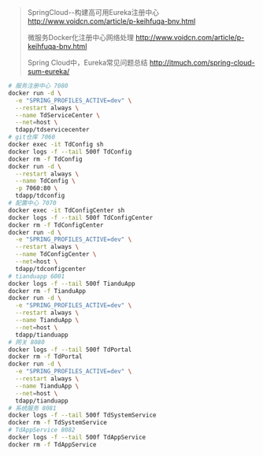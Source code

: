 

>  SpringCloud--构建高可用Eureka注册中心 http://www.voidcn.com/article/p-keihfuqa-bnv.html
>
>  微服务Docker化注册中心网络处理 http://www.voidcn.com/article/p-keihfuqa-bnv.html
>
>  Spring Cloud中，Eureka常见问题总结 http://itmuch.com/spring-cloud-sum-eureka/





```bash
# 服务注册中心 7080
docker run -d \
  -e "SPRING_PROFILES_ACTIVE=dev" \
  --restart always \
  --name TdServiceCenter \
  --net=host \
  tdapp/tdservicecenter
# git仓库 7060
docker exec -it TdConfig sh
docker logs -f --tail 500f TdConfig
docker rm -f TdConfig
docker run -d \
  --restart always \
  --name TdConfig \
  -p 7060:80 \
  tdapp/tdconfig
# 配置中心 7070
docker exec -it TdConfigCenter sh
docker logs -f --tail 500f TdConfigCenter
docker rm -f TdConfigCenter
docker run -d \
  -e "SPRING_PROFILES_ACTIVE=dev" \
  --restart always \
  --name TdConfigCenter \
  --net=host \
  tdapp/tdconfigcenter
# tianduapp 6001
docker logs -f --tail 500f TianduApp
docker rm -f TianduApp
docker run -d \
  -e "SPRING_PROFILES_ACTIVE=dev" \
  --restart always \
  --name TianduApp \
  --net=host \
  tdapp/tianduapp
# 网关 8080
docker logs -f --tail 500f TdPortal
docker rm -f TdPortal
docker run -d \
  -e "SPRING_PROFILES_ACTIVE=dev" \
  --restart always \
  --name TianduApp \
  --net=host \
  tdapp/tianduapp
# 系统服务 8081
docker logs -f --tail 500f TdSystemService
docker rm -f TdSystemService
# TdAppService 8082
docker logs -f --tail 500f TdAppService
docker rm -f TdAppService
```

